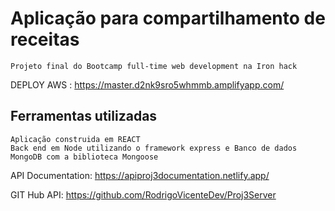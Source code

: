 # Aplicação para compartilhamento de receitas

	Projeto final do Bootcamp full-time web development na Iron hack
	
	
DEPLOY AWS : https://master.d2nk9sro5whmmb.amplifyapp.com/


## Ferramentas utilizadas

	Aplicação construida em REACT
	Back end em Node utilizando o framework express e Banco de dados MongoDB com a biblioteca Mongoose
API Documentation: https://apiproj3documentation.netlify.app/

GIT Hub API: https://github.com/RodrigoVicenteDev/Proj3Server
